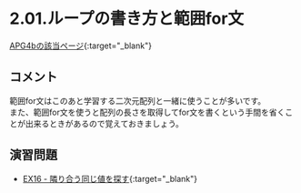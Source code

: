 # 2.01.ループの書き方と範囲for文

[APG4bの該当ページ](https://atcoder.jp/contests/APG4b/tasks/APG4b_r){:target="_blank"}

## コメント

範囲for文はこのあと学習する二次元配列と一緒に使うことが多いです。  
また、範囲for文を使うと配列の長さを取得してfor文を書くという手間を省くことが出来るときがあるので覚えておきましょう。

## 演習問題

- [EX16 - 隣り合う同じ値を探す](https://atcoder.jp/contests/apg4b/tasks/APG4b_cg){:target="_blank"}
